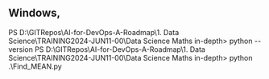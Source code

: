 ## Windows,
PS D:\GITRepos\AI-for-DevOps-A-Roadmap\1. Data Science\TRAINING2024-JUN11-00\Data Science Maths in-depth>  python --version
PS D:\GITRepos\AI-for-DevOps-A-Roadmap\1. Data Science\TRAINING2024-JUN11-00\Data Science Maths in-depth>  python .\Find_MEAN.py 




